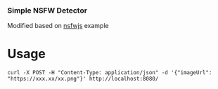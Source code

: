 ### Simple NSFW Detector

Modified based on [nsfwjs](https://github.com/infinitered/nsfwjs/) example

# Usage 

`curl -X POST -H "Content-Type: application/json" -d '{"imageUrl": "https://xxx.xx/xx.png"}' http://localhost:8080/`